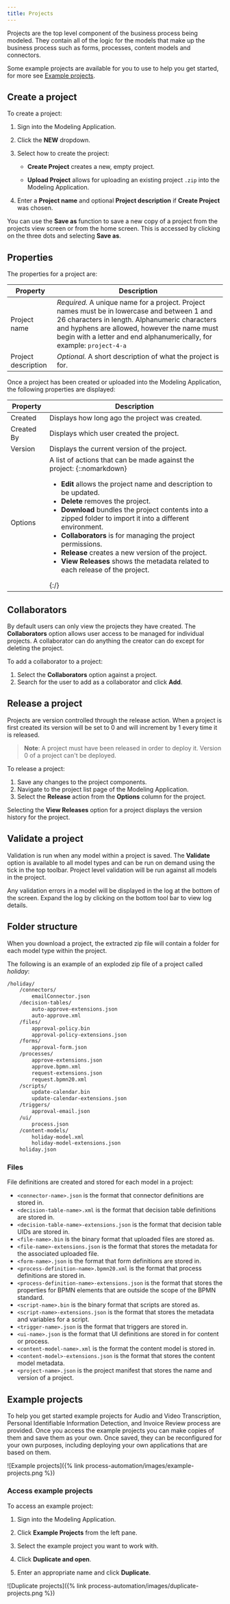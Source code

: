 ```yaml
---
title: Projects
--- 
```


Projects are the top level component of the business process being modeled. They contain all of the logic for the models that make up the business process such as forms, processes, content models and connectors.

Some example projects are available for you to use to help you get started, for more see [Example projects](#example-projects).

## Create a project

To create a project:

1. Sign into the Modeling Application.

2. Click the **NEW** dropdown.

3. Select how to create the project:

    * **Create Project** creates a new, empty project.

    * **Upload Project** allows for uploading an existing project `.zip` into the Modeling Application.

4. Enter a **Project name** and optional **Project description** if **Create Project** was chosen.

You can use the **Save as** function to save a new copy of a project from the projects view screen or from the home screen. This is accessed by clicking on the three dots and selecting **Save as**.  

## Properties

The properties for a project are:

| Property | Description |
| -------- | ----------- |
| Project name | *Required.* A unique name for a project. Project names must be in lowercase and between 1 and 26 characters in length. Alphanumeric characters and hyphens are allowed, however the name must begin with a letter and end alphanumerically, for example: `project-4-a` |
| Project description | *Optional.* A short description of what the project is for. |

Once a project has been created or uploaded into the Modeling Application, the following properties are displayed:

| Property | Description |
| -------- | ----------- |
| Created | Displays how long ago the project was created. |
| Created By | Displays which user created the project. |
| Version | Displays the current version of the project. |
| Options | A list of actions that can be made against the project: {::nomarkdown}<ul><li><b>Edit</b> allows the project name and description to be updated.</li><li><b>Delete</b> removes the project.</li><li><b>Download</b> bundles the project contents into a zipped folder to import it into a different environment.</li><li><b>Collaborators</b> is for managing the project permissions.</li><li><b>Release</b> creates a new version of the project.</li><li><b>View Releases</b> shows the metadata related to each release of the project.</li></ul>{:/} |

## Collaborators

By default users can only view the projects they have created. The **Collaborators** option allows user access to be managed for individual projects. A collaborator can do anything the creator can do except for deleting the project.

To add a collaborator to a project:

1. Select the **Collaborators** option against a project.
2. Search for the user to add as a collaborator and click **Add**.

## Release a project

Projects are version controlled through the release action. When a project is first created its version will be set to 0 and will increment by 1 every time it is released.

> **Note**: A project must have been released in order to deploy it. Version 0 of a project can't be deployed.

To release a project:

1. Save any changes to the project components.
2. Navigate to the project list page of the Modeling Application.
3. Select the **Release** action from the **Options** column for the project.

Selecting the **View Releases** option for a project displays the version history for the project.

## Validate a project

Validation is run when any model within a project is saved. The **Validate** option is available to all model types and can be run on demand using the tick in the top toolbar. Project level validation will be run against all models in the project.

Any validation errors in a model will be displayed in the log at the bottom of the screen. Expand the log by clicking on the bottom tool bar to view log details.

## Folder structure

When you download a project, the extracted zip file will contain a folder for each model type within the project.  

The following is an example of an exploded zip file of a project called *holiday*:

```bash
/holiday/
    /connectors/
        emailConnector.json
    /decision-tables/
        auto-approve-extensions.json
        auto-approve.xml
    /files/
        approval-policy.bin
        approval-policy-extensions.json	
    /forms/
        approval-form.json
    /processes/
        approve-extensions.json
        approve.bpmn.xml
        request-extensions.json
        request.bpmn20.xml
    /scripts/
        update-calendar.bin
        update-calendar-extensions.json
    /triggers/
        approval-email.json
    /ui/
        process.json
    /content-models/
        holiday-model.xml
        holiday-model-extensions.json
    holiday.json

```

### Files

File definitions are created and stored for each model in a project:

* `<connector-name>.json` is the format that connector definitions are stored in.  
* `<decision-table-name>.xml` is the format that decision table definitions are stored in.
* `<decision-table-name>-extensions.json` is the format that decision table UIDs are stored in.
* `<file-name>.bin` is the binary format that uploaded files are stored as.
* `<file-name>-extensions.json` is the format that stores the metadata for the associated uploaded file.
* `<form-name>.json` is the format that form definitions are stored in.
* `<process-definition-name>.bpmn20.xml` is the format that process definitions are stored in.
* `<process-definition-name>-extensions.json` is the format that stores the properties for BPMN elements that are outside the scope of the BPMN standard.
* `<script-name>.bin` is the binary format that scripts are stored as.
* `<script-name>-extensions.json` is the format that stores the metadata and variables for a script.
* `<trigger-name>.json` is the format that triggers are stored in.
* `<ui-name>.json` is the format that UI definitions are stored in for content or process.
* `<content-model-name>.xml` is the format the content model is stored in.
* `<content-model>-extensions.json` is the format that stores the content model metadata.
* `<project-name>.json` is the project manifest that stores the name and version of a project.

## Example projects

To help you get started example projects for Audio and Video Transcription, Personal Identifiable Information Detection, and Invoice Review process are provided. Once you access the example projects you can make copies of them and save them as your own. Once saved, they can be reconfigured for your own purposes, including deploying your own applications that are based on them.

![Example projects]({% link process-automation/images/example-projects.png %})

### Access example projects

To access an example project:

1. Sign into the Modeling Application.

2. Click **Example Projects** from the left pane.

3. Select the example project you want to work with.

4. Click **Duplicate and open**.

5. Enter an appropriate name and click **Duplicate**.

![Duplicate projects]({% link process-automation/images/duplicate-projects.png %})
